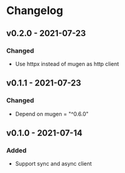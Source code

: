 # Changelog

## v0.2.0 - 2021-07-23

### Changed

- Use httpx instead of mugen as http client

## v0.1.1 - 2021-07-23

### Changed

- Depend on mugen = "^0.6.0"

## v0.1.0 - 2021-07-14

### Added

- Support sync and async client
